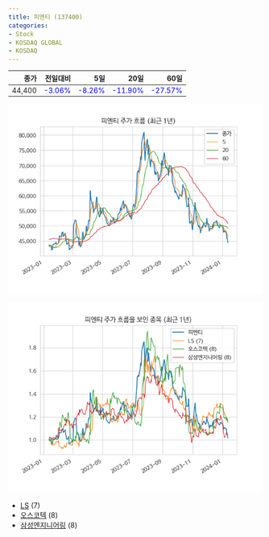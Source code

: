 ```yaml
---
title: 피엔티 (137400)
categories:
- Stock
- KOSDAQ GLOBAL
- KOSDAQ
---
```


|종가|전일대비|5일|20일|60일|
|---:|-------:|--:|---:|---:|
|44,400|<span style="color: blue">-3.06%</span>|<span style="color: blue">-8.26%</span>|<span style="color: blue">-11.90%</span>|<span style="color: blue">-27.57%</span>|


<!-- more -->

![137400](/assets/images/stock/137400.png)

![137400](/assets/images/stock/137400_sim.png)

- [LS](/006260/) (7)
- [오스코텍](/039200/) (8)
- [삼성엔지니어링](/028050/) (8)